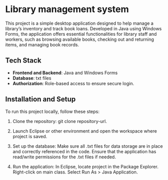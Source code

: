 # Library management system
This project is a simple desktop application designed to help manage a library’s inventory and track book loans. Developed in Java using Windows Forms, the application offers essential functionalities for library staff and workers, such as browsing available books, checking out and returning items, and managing book records.

## Tech Stack
- **Frontend and Backend**: Java and Windows Forms
- **Database**: txt files
- **Authorization**: Role-based access to ensure secure login.

## Installation and Setup
To run this project locally, follow these steps:

1. Clone the repository:
   git clone repository-url.

2. Launch Eclipse or other environment and open the workspace where project is saved.

3. Set up the database:
Make sure all .txt files for data storage are in place and correctly referenced in the code.
Ensure that the application has read/write permissions for the .txt files if needed.

5. Run the application:
In Eclipse, locate project in the Package Explorer.
Right-click on main class.
Select Run As > Java Application.
